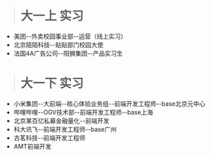 > # 大一上 实习
- 美团--外卖校园事业部--运营（线上实习）
- 北京陌陌科技--贴贴部门校园大使
- 法国4A广告公司--阳狮集团--产品实习生
> # 大一下 实习
- 小米集团--大前端--核心体验业务组--前端开发工程师--base北京元中心
- 哔哩哔哩--OGV技术部--前端开发工程师--base上海
- 北京某百亿私募金融量化--前端开发
- 科大讯飞--前端开发工程师--base广州
- 古茗科技--前端开发工程师
- AMT前端开发

